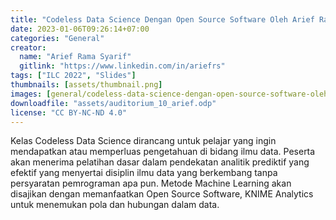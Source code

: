 ```yaml
---
title: "Codeless Data Science Dengan Open Source Software Oleh Arief Rama Syarif"
date: 2023-01-06T09:26:14+07:00
categories: "General"
creator: 
  name: "Arief Rama Syarif"
  gitlink: "https://www.linkedin.com/in/ariefrs"
tags: ["ILC 2022", "Slides"]
thumbnails: [assets/thumbnail.png]
images: [general/codeless-data-science-dengan-open-source-software-oleh-arief-rama-syarif/assets/thumbnail.png]
downloadfile: "assets/auditorium_10_arief.odp"
license: "CC BY-NC-ND 4.0"
---
```

Kelas Codeless Data Science dirancang untuk pelajar yang ingin mendapatkan atau memperluas pengetahuan di bidang ilmu data. Peserta akan menerima pelatihan dasar dalam pendekatan analitik prediktif yang efektif yang menyertai disiplin ilmu data yang berkembang tanpa persyaratan pemrograman apa pun. Metode Machine Learning akan disajikan dengan memanfaatkan Open Source Software, KNIME Analytics untuk menemukan pola dan hubungan dalam data.